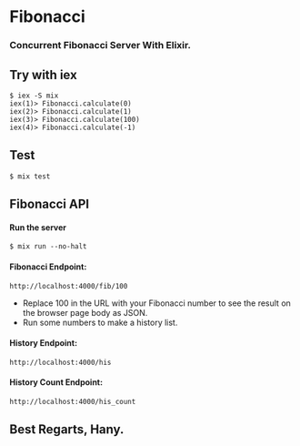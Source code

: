 # Fibonacci

### Concurrent Fibonacci Server With Elixir.

## Try with iex

```
$ iex -S mix
iex(1)> Fibonacci.calculate(0)
iex(2)> Fibonacci.calculate(1)
iex(3)> Fibonacci.calculate(100)
iex(4)> Fibonacci.calculate(-1)
```

## Test

```
$ mix test
```

## Fibonacci API

#### Run the server

```
$ mix run --no-halt

```

#### Fibonacci Endpoint:

```
http://localhost:4000/fib/100

```

- Replace 100 in the URL with your Fibonacci number to see the result on the browser page body as JSON.
- Run some numbers to make a history list.

#### History Endpoint:

```
http://localhost:4000/his

```

#### History Count Endpoint:

```
http://localhost:4000/his_count

```

## Best Regarts, Hany.
